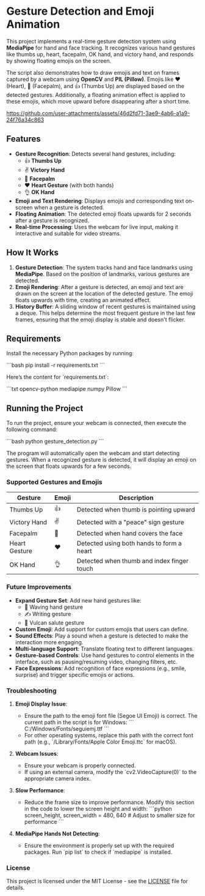 
# Gesture Detection and Emoji Animation

This project implements a real-time gesture detection system using **MediaPipe** for hand and face tracking. It recognizes various hand gestures like thumbs up, heart, facepalm, OK hand, and victory hand, and responds by showing floating emojis on the screen.

The script also demonstrates how to draw emojis and text on frames captured by a webcam using **OpenCV** and **PIL (Pillow)**. Emojis like ❤️ (Heart), 🤦 (Facepalm), and 👍 (Thumbs Up) are displayed based on the detected gestures. Additionally, a floating animation effect is applied to these emojis, which move upward before disappearing after a short time.



https://github.com/user-attachments/assets/46d2fd71-3ae9-4ab6-a1a9-24f76a34c863



## Features

- **Gesture Recognition**: Detects several hand gestures, including:
  - 👍 **Thumbs Up**
  - ✌️ **Victory Hand**
  - 🤦 **Facepalm**
  - ❤️ **Heart Gesture** (with both hands)
  - 👌 **OK Hand**
- **Emoji and Text Rendering**: Displays emojis and corresponding text on-screen when a gesture is detected.
- **Floating Animation**: The detected emoji floats upwards for 2 seconds after a gesture is recognized.
- **Real-time Processing**: Uses the webcam for live input, making it interactive and suitable for video streams.

## How It Works

1. **Gesture Detection**: The system tracks hand and face landmarks using **MediaPipe**. Based on the position of landmarks, various gestures are detected.
2. **Emoji Rendering**: After a gesture is detected, an emoji and text are drawn on the screen at the location of the detected gesture. The emoji floats upwards with time, creating an animated effect.
3. **History Buffer**: A sliding window of recent gestures is maintained using a deque. This helps determine the most frequent gesture in the last few frames, ensuring that the emoji display is stable and doesn't flicker.

## Requirements

Install the necessary Python packages by running:

\`\`\`bash
pip install -r requirements.txt
\`\`\`

Here’s the content for \`requirements.txt\`:

\`\`\`txt
opencv-python
mediapipe
numpy
Pillow
\`\`\`

## Running the Project

To run the project, ensure your webcam is connected, then execute the following command:

\`\`\`bash
python gesture_detection.py
\`\`\`

The program will automatically open the webcam and start detecting gestures. When a recognized gesture is detected, it will display an emoji on the screen that floats upwards for a few seconds.

### Supported Gestures and Emojis

| Gesture          | Emoji | Description                                |
|------------------|-------|--------------------------------------------|
| Thumbs Up        | 👍    | Detected when thumb is pointing upward      |
| Victory Hand     | ✌️    | Detected with a "peace" sign gesture        |
| Facepalm         | 🤦    | Detected when hand covers the face          |
| Heart Gesture    | ❤️    | Detected using both hands to form a heart   |
| OK Hand          | 👌    | Detected when thumb and index finger touch  |

### Future Improvements

- **Expand Gesture Set**: Add new hand gestures like:
  - 👋 Waving hand gesture
  - ✍️ Writing gesture
  - 🖖 Vulcan salute gesture
- **Custom Emoji**: Add support for custom emojis that users can define.
- **Sound Effects**: Play a sound when a gesture is detected to make the interaction more engaging.
- **Multi-language Support**: Translate floating text to different languages.
- **Gesture-based Controls**: Use hand gestures to control elements in the interface, such as pausing/resuming video, changing filters, etc.
- **Face Expressions**: Add recognition of face expressions (e.g., smile, surprise) and trigger specific emojis or actions.

### Troubleshooting

1. **Emoji Display Issue**:
   - Ensure the path to the emoji font file (Segoe UI Emoji) is correct. The current path in the script is for Windows:
     \`\`\`
     C:/Windows/Fonts/seguiemj.ttf
     \`\`\`
   - For other operating systems, replace this path with the correct font path (e.g., \`/Library/Fonts/Apple Color Emoji.ttc\` for macOS).

2. **Webcam Issues**:
   - Ensure your webcam is properly connected.
   - If using an external camera, modify the \`cv2.VideoCapture(0)\` to the appropriate camera index.

3. **Slow Performance**:
   - Reduce the frame size to improve performance. Modify this section in the code to lower the screen height and width:
     \`\`\`python
     screen_height, screen_width = 480, 640  # Adjust to smaller size for performance
     \`\`\`

4. **MediaPipe Hands Not Detecting**:
   - Ensure the environment is properly set up with the required packages. Run \`pip list\` to check if \`mediapipe\` is installed.

### License

This project is licensed under the MIT License - see the [LICENSE](LICENSE) file for details.
